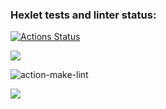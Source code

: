 ### Hexlet tests and linter status:

[![Actions Status](https://github.com/Shpilko/frontend-project-lvl1/workflows/hexlet-check/badge.svg)](https://github.com/Shpilko/frontend-project-lvl1/actions)

<a href="https://codeclimate.com/github/codeclimate/codeclimate/maintainability"><img src="https://api.codeclimate.com/v1/badges/a99a88d28ad37a79dbf6/maintainability" /></a>

![action-make-lint](https://github.com/Shpilko/frontend-project-lvl1/actions/workflows/github-actions.yml/badge.svg)

<a href="https://asciinema.org/a/T0FVGgg8fjWRkhrDw6kRy6NWk" target="_blank"><img src="https://asciinema.org/a/T0FVGgg8fjWRkhrDw6kRy6NWk.svg" /></a>
